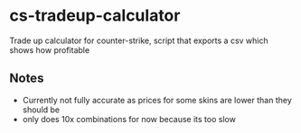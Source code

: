 # cs-tradeup-calculator
Trade up calculator for counter-strike, script that exports a csv which shows how profitable 

## Notes
- Currently not fully accurate as prices for some skins are lower than they should be
- only does 10x combinations for now because its too slow
